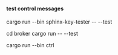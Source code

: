 

#### test control messages

cargo run --bin sphinx-key-tester -- --test

cd broker 
cargo run -- --test

cargo run --bin ctrl


